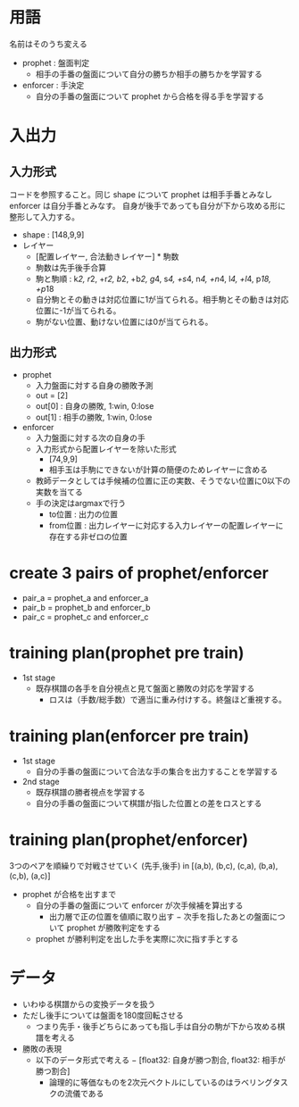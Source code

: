 用語
================================================================================

名前はそのうち変える

- prophet : 盤面判定
  - 相手の手番の盤面について自分の勝ちか相手の勝ちかを学習する
- enforcer : 手決定
  - 自分の手番の盤面について prophet から合格を得る手を学習する

入出力
================================================================================

## 入力形式

コードを参照すること。同じ shape について prophet は相手手番とみなし enforcer は自分手番とみなす。
自身が後手であっても自分が下から攻める形に整形して入力する。

- shape : [148,9,9]
- レイヤー
  - [配置レイヤー, 合法動きレイヤー] * 駒数
  - 駒数は先手後手合算
  - 駒と駒順 : k*2, r*2, +r*2, b*2, +b*2, g*4, s*4, +s*4, n*4, +n*4, l*4, +l*4, p*18, +p*18
  - 自分駒とその動きは対応位置に1が当てられる。相手駒とその動きは対応位置に-1が当てられる。
  - 駒がない位置、動けない位置には0が当てられる。

## 出力形式

- prophet
  - 入力盤面に対する自身の勝敗予測
  - out = [2]
  - out[0] : 自身の勝敗, 1:win, 0:lose
  - out[1] : 相手の勝敗, 1:win, 0:lose
- enforcer
  - 入力盤面に対する次の自身の手
  - 入力形式から配置レイヤーを除いた形式
    - [74,9,9]
    - 相手玉は手駒にできないが計算の簡便のためレイヤーに含める
  - 教師データとしては手候補の位置に正の実数、そうでない位置に0以下の実数を当てる
  - 手の決定はargmaxで行う
    - to位置 : 出力の位置
    - from位置 : 出力レイヤーに対応する入力レイヤーの配置レイヤーに存在する非ゼロの位置

create 3 pairs of prophet/enforcer
================================================================================

- pair_a = prophet_a and enforcer_a
- pair_b = prophet_b and enforcer_b
- pair_c = prophet_c and enforcer_c

training plan(prophet pre train)
================================================================================

- 1st stage
  - 既存棋譜の各手を自分視点と見て盤面と勝敗の対応を学習する
    - ロスは（手数/総手数）で適当に重み付けする。終盤ほど重視する。

training plan(enforcer pre train)
================================================================================

- 1st stage
  - 自分の手番の盤面について合法な手の集合を出力することを学習する
- 2nd stage
  - 既存棋譜の勝者視点を学習する
  - 自分の手番の盤面について棋譜が指した位置との差をロスとする

training plan(prophet/enforcer)
================================================================================

3つのペアを順繰りで対戦させていく
(先手,後手) in [(a,b), (b,c), (c,a), (b,a), (c,b), (a,c)]

- prophet が合格を出すまで
  - 自分の手番の盤面について enforcer が次手候補を算出する
    - 出力層で正の位置を値順に取り出す
  − 次手を指したあとの盤面について prophet が勝敗判定をする
  - prophet が勝利判定を出した手を実際に次に指す手とする

データ
================================================================================

- いわゆる棋譜からの変換データを扱う
- ただし後手については盤面を180度回転させる
  - つまり先手・後手どちらにあっても指し手は自分の駒が下から攻める棋譜を考える
- 勝敗の表現
  - 以下のデータ形式で考える
    − [float32: 自身が勝つ割合, float32: 相手が勝つ割合]
    - 論理的に等価なものを2次元ベクトルにしているのはラベリングタスクの流儀である

